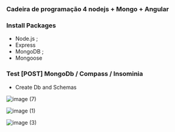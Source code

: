 ### Cadeira de programação 4 nodejs + Mongo + Angular

### Install Packages
- Node.js ;
- Express
- MongoDB ;
- Mongoose

### Test [POST] MongoDb / Compass / Insominia

- Create Db and Schemas

![image (7)](https://user-images.githubusercontent.com/31622166/94873620-16a34800-0426-11eb-9180-132dab911f0a.png)

![image (1)](https://user-images.githubusercontent.com/31622166/92410156-9be25800-f119-11ea-9b8f-fc91127cc998.png)

![image (3)](https://user-images.githubusercontent.com/31622166/92411271-8d963b00-f11d-11ea-9896-441e2f25a4b4.png)




